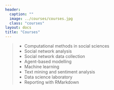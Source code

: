 ```yaml
---
header:
  caption: ""
  image: ../courses/courses.jpg
  class: "courses"
layout: docs
title: "Courses"
---
```

 
> - Computational methods in social sciences
> - Social network analysis
> - Social network data collection
> - Agent-based modelling
> - Machine learning
> - Text mining and sentiment analysis
> - Data science laboratory
> - Reporting with RMarkdown
